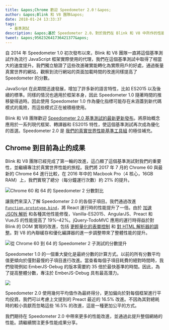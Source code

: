 ```yaml
---
title: &apos;Chrome 歡迎 Speedometer 2.0！&apos;
author: &apos;Blink 和 V8 團隊&apos;
date: 2018-01-24 13:33:37
tags:
  - 基準測試
description: &apos;基於 Speedometer 2.0，對於我們在 Blink 和 V8 中所作的性能改進概述。&apos;
tweet: &apos;956232641736421377&apos;
---
```

自 2014 年 Speedometer 1.0 初次發布以來，Blink 和 V8 團隊一直將這個基準測試作為流行 JavaScript 框架實際使用的代理，我們在這個基準測試中取得了相當大的速度提升。我們獨立驗證了這些改進確實能轉化為實際用戶的好處，通過衡量真實世界的網站，觀察到流行網站的頁面加載時間的改進同樣提高了 Speedometer 的分數。

<!--truncate-->
JavaScript 在此期間迅速發展，增加了許多新的語言特性，比如 ES2015 以及後續的標準。同樣的情況也適用於框架本身，因此 Speedometer 1.0 隨著時間的推移變得過時。因此使用 Speedometer 1.0 作為優化指標可能存在未涵蓋到新代碼模式的風險，而這些模式正在被積極使用。

Blink 和 V8 團隊歡迎 [Speedometer 2.0 基準測試的最新更新發布](https://webkit.org/blog/8063/speedometer-2-0-a-benchmark-for-modern-web-app-responsiveness/)。將原始概念應用於一系列現代框架、轉譯器和 ES2015 特性，使這個基準測試再次成為優化的首選。Speedometer 2.0 是 [我們的真實世界性能基準工具組](/blog/real-world-performance) 的極佳補充。

## Chrome 到目前為止的成果

Blink 和 V8 團隊已經完成了第一輪的改進，這凸顯了這個基準測試對我們的重要性，並繼續專注於真實世界性能的旅程。我們將 2017 年 7 月的 Chrome 60 與最新的 Chrome 64 進行比較，在 2016 年中的 Macbook Pro（4 核心，16GB RAM）上，我們實現了總分（每分鐘運行次數）約 21% 的提升。

![Chrome 60 和 64 的 Speedometer 2 分數對比](/_img/speedometer-2/scores.png)

讓我們來深入了解 Speedometer 2.0 的各個子項目。我們通過改進 [`Function.prototype.bind`](https://chromium.googlesource.com/v8/v8/+/808dc8cff3f6530a627ade106cbd814d16a10a18)，將 React 運行時的性能提升了一倍。由於 [加速 JSON 解析](https://chromium-review.googlesource.com/c/v8/v8/+/700494) 和各種其他性能修復，Vanilla-ES2015、AngularJS、Preact 和 VueJS 的性能提高了 19%–42%。jQuery-TodoMVC 應用的運行時得益於對 Blink 的 DOM 實現的改進，包括 [更輕量化的表單控制](https://chromium.googlesource.com/chromium/src/+/f610be969095d0af8569924e7d7780b5a6a890cd) 和 [對 HTML 解析器的調整](https://chromium.googlesource.com/chromium/src/+/6dd09a38aaae9c15adf5aad966f761f180bf1cef)。對 V8 的內聯緩存和優化編譯器的進一步調整帶來了整體性能的提升。

![從 Chrome 60 到 64 的 Speedometer 2 子測試的分數提升](/_img/speedometer-2/improvements.png)

Speedometer 1.0 的一個重大變化是最終分數的計算方式。以前的所有分數平均值更傾向於僅對最慢的子項目進行改進。當查看每個子項目耗費的絕對時間時，我們發現例如 EmberJS-Debug 的版本需要約 35 倍於最快基準的時間。因此，為了提高整體分數，專注於 EmberJS-Debug 具有最高潛力。

![](/_img/speedometer-2/time.png)

Speedometer 2.0 使用幾何平均值作為最終得分，更加偏向於對每個框架進行平均投資。我們可以考慮上文提到的 Preact 最近的 16.5% 改進。不因為其對總耗時的較小貢獻而忽略這些 16.5% 的改進，這是一種更加公平的方式。

我們期待在 Speedometer 2.0 中帶來更多的性能改進，並通過此提升整個網絡的性能。請繼續關注更多性能成果分享。
